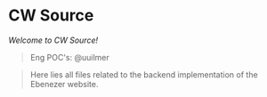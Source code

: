 # CW Source

*Welcome to CW Source!*
>Eng POC's: @uuilmer

>Here lies all files related to the backend implementation of the Ebenezer website.
